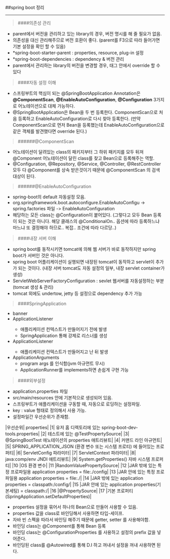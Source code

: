 ##spring boot 정리

----

>####의존성 관리
 - parent에서 버전을 관리하고 있는 library의 경우, <dependencies> 버전 명시를 해 줄 필요가 없음.
 - 의존성을 대신 관리해주므로 버전 호환이 좋다. (parent를 F3으로 따라 들어가면 기본 설정을 확인 할 수 있음)
 - *spring-boot-starter-parent : properties, resource, plug-in 설정
 - *spring-boot-dependencies : dependency & 버전 관리
 - parent에서 관리하는 library의 버전을 변경할 경우, <properties> 태그 안에서 override 할 수 있다
 
>####자동 설정 이해
 - 스프링부트의 핵심이 되는 @SpringBootApplication Annotation은 
    **@ComponentScan**, **@EnableAutoConfiguration**, **@Configuration** 3가지로 어노테이션으로 대체 가능하다.
 - @SpringBootApplication은 Bean을 두 번 등록한다. ComponentScan으로 처음 등록하고 EnableAutoConfiguration로 다시 찾아 등록한다.
    (만약 ComponentScan으로 먼저 Bean을 등록했는데 EnableAutoConfiguration으로 같은 객체를 발견했다면 override 된다.)
 
>######@ComponentScan 
 - 어노테이션이 달려있는 class의 패키지부터 그 하위 패키지를 모두 뒤져 @Component 어노테이션이 달린 class를 찾고 Bean으로 등록해주는 역할.
 - @Configuration, @Repository, @Service, @Controller, @RestController 모두 다 @Component를 상속 받은것이기 때문에 
@ComponentScan 의 검색 대상이 된다.

>######@EnableAutoConfiguration
 - spring-boot의 default 자동설정 모음.
 - org.springframework.boot.autoconfigure.EnableAutoConfigu -> spring.factories 파일 -> EnableAutoConfiguration 
 - 해당하는 모든 class는 @Configuration이 붙어있다. (그렇다고 모두 Bean 등록이 되는 것은 아니다. 해당 클래스의 @ConditionalOn.. 옵션에 따라 등록하느냐 마느냐 또 결정해야 하므로.. 복잡.. 조건에 따라 다르당..)
 
>####내장 서버 이해
 - spring boot를 동작시키면 tomcat에 의해 웹 서버가 바로 동작하지만 spring boot가 서버인 것은 아니다.
 - spring boot 어플리케이션이 실행되면 내장된 tomcat이 동작하고 servlet이 추가가 되는 것이다.
    (내장 서버 tomcat도 자동 설정의 일부, 내장 servlet container가 생성)
 - ServletWebServerFactoryConfiguration : sevlet 웹서버를 자동설정하는 부분 (tomcat 생성 & 관리)
 - tomcat 외에도 undertow, jetty 등 설정으로 dependency 추가 가능
 
>####SpringApplication
 - banner
 - ApplicationListener<ApplicationStartingEvent>
    * 애플리케이션 컨텍스트가 만들어지기 전에 발생
    * SpringApplication 통해 강제로 리스너를 생성
 - ApplicationListener<ApplicationStartedEvent>
    * 애플리케이션 컨텍스트가 만들어지고 난 뒤 발생
 - ApplicationArguments 
    * program args 를 인식함(jvm 아규먼트 무시)
    * ApplicationRunner를 implements하면 손쉽게 구현 가능
 
>####외부설정
 - application.properties 파일
 - src/main/resources 안에 기본적으로 생성되어 있음.
 - 스프링부트가 애플리케이션을 구동할 때, 자동으로 로딩하는 설정파일.
 - key : value 형태로 정의해서 사용 가능.
 - 설정파일간 우선순위가 존재함.

|우선순위|	properties|
|1|	유저 홈 디렉토리에 있는 spring-boot-dev-tools.properties| 
|2|	테스트에 있는 @TestPropertySource|
|3|	@SpringBootTest 애노테이션의 properties 애트리뷰트| 
|4|	커맨드 라인 아규먼트| 
|5|	SPRING_APPLICATION_JSON (환경 변수 또는 시스템 프로티) 에 들어있는 프로퍼티| 
|6|	ServletConfig 파라미터| 
|7|	ServletContext 파라미터| 
|8|	java:comp/env JNDI 애트리뷰트| 
|9|	System.getProperties() 자바 시스템 프로퍼티|
|10	|OS 환경 변수|
|11	|RandomValuePropertySource|
|12	|JAR 밖에 있는 특정 프로파일용 application properties = file:./config| 
|13	|JAR 안에 있는 특정 프로파일용 application properties = file:./| 
|14	|JAR 밖에 있는 application properties =  classpath:/config/|
|15	|JAR 안에 있는 application properties(기본세팅) = classpath:/| 
|16	|@PropertySource|
|17	|기본 프로퍼티 (SpringApplication.setDefaultProperties)|

 
 - properties 설정을 묶어서 하나의 Bean으로 만들어 사용할 수 있음.
 - properties 값을 class로 바인딩해서 사용하면 타입-세이프.
 - 자바 빈 스펙을 따라서 바인딩 해주기 때문에 getter, setter 를 사용해야함.
 - 바인딩 class는 @Component를 통해 Bean 등록
 - 바인딩 class는 @ConfigurationProperties 를 사용하고 설정의 prefix 값을 넣어준다.
 - 바인딩된 class를 @Autowired를 통해 D.I 하고 꺼내서 설정을 꺼내 사용하면 된다.

  
  
